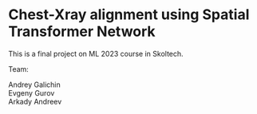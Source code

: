 # Chest-Xray alignment using Spatial Transformer Network

This is a final project on ML 2023 course in Skoltech.

Team:

Andrey Galichin\
Evgeny Gurov\
Arkady Andreev
